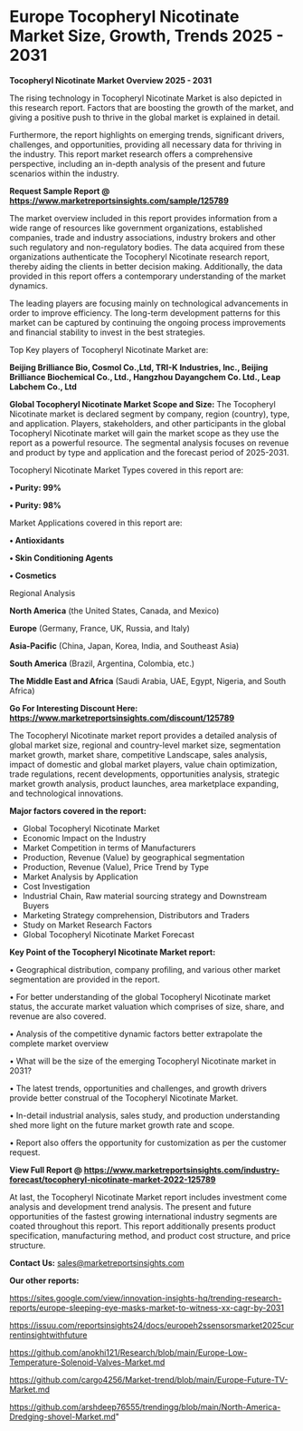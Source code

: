  # Europe Tocopheryl Nicotinate Market Size, Growth, Trends 2025 - 2031

<Strong> Tocopheryl Nicotinate Market Overview 2025 - 2031</strong>

The rising technology in Tocopheryl Nicotinate Market is also depicted in this research report. Factors that are boosting the growth of the market, and giving a positive push to thrive in the global market is explained in detail.

Furthermore, the report highlights on emerging trends, significant drivers, challenges, and opportunities, providing all necessary data for thriving in the industry. This report market research offers a comprehensive perspective, including an in-depth analysis of the present and future scenarios within the industry.

<strong>Request Sample Report @ <a href=https://www.marketreportsinsights.com/sample/125789>https://www.marketreportsinsights.com/sample/125789</a></strong>

The market overview included in this report provides information from a wide range of resources like government organizations, established companies, trade and industry associations, industry brokers and other such regulatory and non-regulatory bodies. The data acquired from these organizations authenticate the Tocopheryl Nicotinate research report, thereby aiding the clients in better decision making. Additionally, the data provided in this report offers a contemporary understanding of the market dynamics.

The leading players are focusing mainly on technological advancements in order to improve efficiency. The long-term development patterns for this market can be captured by continuing the ongoing process improvements and financial stability to invest in the best strategies.

Top Key players of Tocopheryl Nicotinate Market are:

<strong>Beijing Brilliance Bio, Cosmol Co.,Ltd, TRI-K Industries, Inc., Beijing Brilliance Biochemical Co., Ltd., Hangzhou Dayangchem Co. Ltd., Leap Labchem Co., Ltd</strong>

<strong><b>Global Tocopheryl Nicotinate Market Scope and Size:</b></strong>
The Tocopheryl Nicotinate market is declared segment by company, region (country), type, and application. Players, stakeholders, and other participants in the global Tocopheryl Nicotinate market will gain the market scope as they use the report as a powerful resource. The segmental analysis focuses on revenue and product by type and application and the forecast period of 2025-2031.

Tocopheryl Nicotinate Market Types covered in this report are:

<strong>• Purity: 99%

• Purity: 98%</strong>

Market Applications covered in this report are:

<strong>• Antioxidants

• Skin Conditioning Agents

• Cosmetics</strong> 

Regional Analysis

<strong>North America</strong> (the United States, Canada, and Mexico)

<strong>Europe</strong> (Germany, France, UK, Russia, and Italy)

<strong>Asia-Pacific</strong> (China, Japan, Korea, India, and Southeast Asia)

<strong>South America</strong> (Brazil, Argentina, Colombia, etc.)

<strong>The Middle East and Africa</strong> (Saudi Arabia, UAE, Egypt, Nigeria, and South Africa)

<strong>Go For Interesting Discount Here: <a href=https://www.marketreportsinsights.com/discount/125789>https://www.marketreportsinsights.com/discount/125789</a></strong>

The Tocopheryl Nicotinate market report provides a detailed analysis of global market size, regional and country-level market size, segmentation market growth, market share, competitive Landscape, sales analysis, impact of domestic and global market players, value chain optimization, trade regulations, recent developments, opportunities analysis, strategic market growth analysis, product launches, area marketplace expanding, and technological innovations.

<strong><b>Major factors covered in the report:</b></strong>
<ul>
  <li>Global Tocopheryl Nicotinate Market </li>
  <li>Economic Impact on the Industry</li>
  <li>Market Competition in terms of Manufacturers</li>
  <li>Production, Revenue (Value) by geographical segmentation</li>
  <li>Production, Revenue (Value), Price Trend by Type</li>
  <li>Market Analysis by Application</li>
  <li>Cost Investigation</li>
  <li>Industrial Chain, Raw material sourcing strategy and Downstream Buyers</li>
  <li>Marketing Strategy comprehension, Distributors and Traders</li>
  <li>Study on Market Research Factors</li>
  <li>Global Tocopheryl Nicotinate Market Forecast</li>
</ul>

<strong><b>Key Point of the Tocopheryl Nicotinate Market report:</b></strong>

• Geographical distribution, company profiling, and various other market segmentation are provided in the report.

• For better understanding of the global Tocopheryl Nicotinate market status, the accurate market valuation which comprises of size, share, and revenue are also covered.

• Analysis of the competitive dynamic factors better extrapolate the complete market overview

• What will be the size of the emerging Tocopheryl Nicotinate market in 2031?

• The latest trends, opportunities and challenges, and growth drivers provide better construal of the Tocopheryl Nicotinate Market.

• In-detail industrial analysis, sales study, and production understanding shed more light on the future market growth rate and scope.

• Report also offers the opportunity for customization as per the customer request.

<strong><b>View Full Report @ <a href=https://www.marketreportsinsights.com/industry-forecast/tocopheryl-nicotinate-market-2022-125789>https://www.marketreportsinsights.com/industry-forecast/tocopheryl-nicotinate-market-2022-125789</a></b></strong>


At last, the Tocopheryl Nicotinate Market report includes investment come analysis and development trend analysis. The present and future opportunities of the fastest growing international industry segments are coated throughout this report. This report additionally presents product specification, manufacturing method, and product cost structure, and price structure.

<strong>Contact Us:</strong>
sales@marketreportsinsights.com

<strong>Our other reports:</strong>

<a href=https://sites.google.com/view/innovation-insights-hq/trending-research-reports/europe-sleeping-eye-masks-market-to-witness-xx-cagr-by-2031>https://sites.google.com/view/innovation-insights-hq/trending-research-reports/europe-sleeping-eye-masks-market-to-witness-xx-cagr-by-2031</a>

<a href=https://issuu.com/reportsinsights24/docs/europeh2ssensorsmarket2025currentinsightwithfuture>https://issuu.com/reportsinsights24/docs/europeh2ssensorsmarket2025currentinsightwithfuture</a>

<a href=https://github.com/anokhi121/Research/blob/main/Europe-Low-Temperature-Solenoid-Valves-Market.md>https://github.com/anokhi121/Research/blob/main/Europe-Low-Temperature-Solenoid-Valves-Market.md</a>

<a href=https://github.com/cargo4256/Market-trend/blob/main/Europe-Future-TV-Market.md>https://github.com/cargo4256/Market-trend/blob/main/Europe-Future-TV-Market.md</a>

<a href=https://github.com/arshdeep76555/trendingg/blob/main/North-America-Dredging-shovel-Market.md>https://github.com/arshdeep76555/trendingg/blob/main/North-America-Dredging-shovel-Market.md</a>"
